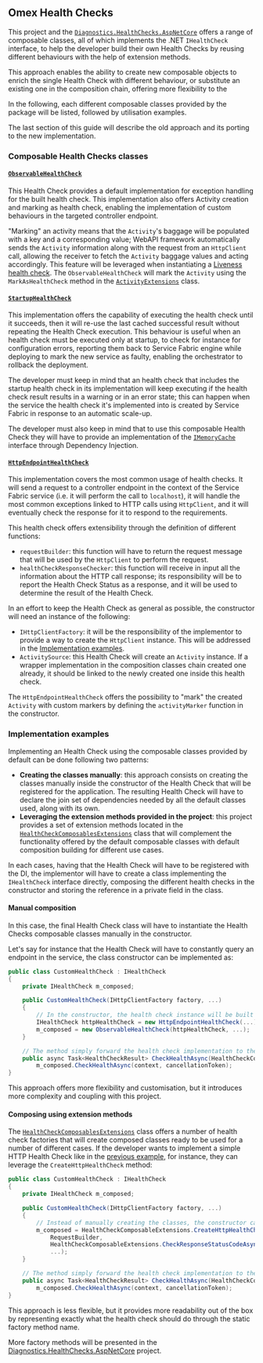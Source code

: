 ## Omex Health Checks

This project and the [`Diagnostics.HealthChecks.AspNetCore`](../Diagnostics.HealthChecks.AspNetCore/Readme.md) offers a range of composable classes, all of which implements the .NET `IHealthCheck` interface, to help the developer build their own Health Checks by reusing different behaviours with the help of extension methods.

This approach enables the ability to create new composable objects to enrich the single Health Check with different behaviour, or substitute an existing one in the composition chain, offering more flexibility to the

In the following, each different composable classes provided by the package will be listed, followed by utilisation examples.

The last section of this guide will describe the old approach and its porting to the new implementation.

### Composable Health Checks classes

#### [`ObservableHealthCheck`](./Composables/ObservableHealthCheck.cs)

This Health Check provides a default implementation for exception handling for the built health check. This implementation also offers Activity creation and marking as health check, enabling the implementation of custom behaviours in the targeted controller endpoint.

"Marking" an activity means that the `Activity`'s baggage will be populated with a key and a corresponding value; WebAPI framework automatically sends the `Activity` information along with the request from an `HttpClient` call, allowing the receiver to fetch the `Activity` baggage values and acting accordingly. This feature will be leveraged when instantiating a [Liveness health check](../Diagnostics.HealthChecks.AspNetCore/HealthCheckComposablesExtensions.cs#liveness-health-check).
The `ObservableHealthCheck` will mark the `Activity` using the `MarkAsHealthCheck` method in the [`ActivityExtensions`](../Abstractions/Activities/ActivityExtensions.cs) class.

#### [`StartupHealthCheck`](./Composables/StartupHealthCheck.cs)

This implementation offers the capability of executing the health check until it succeeds, then it will re-use the last cached successful result without repeating the Health Check execution. This behaviour is useful when an health check must be executed only at startup, to check for instance for configuration errors, reporting them back to Service Fabric engine while deploying to mark the new service as faulty, enabling the orchestrator to rollback the deployment.

The developer must keep in mind that an health check that includes the startup health check in its implementation will keep executing if the health check result results in a warning or in an error state; this can happen when the service the health check it's implemented into is created by Service Fabric in response to an automatic scale-up.

The developer must also keep in mind that to use this composable Health Check they will have to provide an implementation of the [`IMemoryCache`](https://learn.microsoft.com/en-us/dotnet/api/microsoft.extensions.caching.memory.imemorycache?view=dotnet-plat-ext-7.0) interface through Dependency Injection.

#### [`HttpEndpointHealthCheck`](./Composables/HttpEndpointHealthCheck.cs)

This implementation covers the most common usage of health checks. It will send a request to a controller endpoint in the context of the Service Fabric service (i.e. it will perform the call to `localhost`), it will handle the most common exceptions linked to HTTP calls using `HttpClient`, and it will eventually check the response for it to respond to the requirements.

This health check offers extensibility through the definition of different functions:

- `requestBuilder`: this function will have to return the request message that will be used by the `HttpClient` to perform the request.
- `healthCheckResponseChecker`: this function will receive in input all the information about the HTTP call response; its responsibility will be to report the Health Check Status as a response, and it will be used to determine the result of the Health Check.

In an effort to keep the Health Check as general as possible, the constructor will need an instance of the following:

- `IHttpClientFactory`: it will be the responsibility of the implementor to provide a way to create the `HttpClient` instance. This will be addressed in the [Implementation examples](#implementation-examples).
- `ActivitySource`: this Health Check will create an `Activity` instance. If a wrapper implementation in the composition classes chain created one already, it should be linked to the newly created one inside this health check.

The `HttpEndpointHealthCheck` offers the possibility to "mark" the created `Activity` with custom markers by defining the `activityMarker` function in the constructor.

### Implementation examples

Implementing an Health Check using the composable classes provided by default can be done following two patterns:

- **Creating the classes manually**: this approach consists on creating the classes manually inside the constructor of the Health Check that will be registered for the application. The resulting Health Check will have to declare the join set of dependencies needed by all the default classes used, along with its own.
- **Leveraging the extension methods provided in the project**: this project provides a set of extension methods located in the [`HealthCheckComposablesExtensions`](./Composables/HealthCheckComposablesExtensions.cs) class that will complement the functionality offered by the default composable classes with default composition building for different use cases.

In each cases, having that the Health Check will have to be registered with the DI, the implementor will have to create a class implementing the `IHealthCheck` interface directly, composing the different health checks in the constructor and storing the reference in a private field in the class.

#### Manual composition

In this case, the final Health Check class will have to instantiate the Health Checks composable classes manually in the constructor.

Let's say for instance that the Health Check will have to constantly query an endpoint in the service, the class constructor can be implemented as:

```csharp
public class CustomHealthCheck : IHealthCheck
{
    private IHealthCheck m_composed;

    public CustomHealthCheck(IHttpClientFactory factory, ...)
    {
        // In the constructor, the health check instance will be built manually, passing along all the necessary dependencies.
        IHealthCheck httpHealthCheck = new HttpEndpointHealthCheck(...);
        m_composed = new ObservableHealthCheck(httpHealthCheck, ...);
    }

    // The method simply forward the health check implementation to the composed instance.
    public async Task<HealthCheckResult> CheckHealthAsync(HealthCheckContext context, CancellationToken cancellationToken = default) =>
        m_composed.CheckHealthAsync(context, cancellationToken);
}
```

This approach offers more flexibility and customisation, but it introduces more complexity and coupling with this project.

#### Composing using extension methods

The [`HealthCheckComposablesExtensions`](./Composables/HealthCheckComposablesExtensions.cs) class offers a number of health check factories that will create composed classes ready to be used for a number of different cases. If the developer wants to implement a simple HTTP Health Check like in the [previous example](#manual-composition), for instance, they can leverage the `CreateHttpHealthCheck` method:

```csharp
public class CustomHealthCheck : IHealthCheck
{
    private IHealthCheck m_composed;

    public CustomHealthCheck(IHttpClientFactory factory, ...)
    {
        // Instead of manually creating the classes, the constructor calls the static factory method that will create those classes for it.
        m_composed = HealthCheckComposableExtensions.CreateHttpHealthCheck(
            RequestBuilder,
            HealthCheckComposableExtensions.CheckResponseStatusCodeAsync,
            ...);
    }

    // The method simply forward the health check implementation to the composed instance.
    public async Task<HealthCheckResult> CheckHealthAsync(HealthCheckContext context, CancellationToken cancellationToken = default) =>
        m_composed.CheckHealthAsync(context, cancellationToken);
}
```

This approach is less flexible, but it provides more readability out of the box by representing exactly what the health check should do through the static factory method name.

More factory methods will be presented in the [Diagnostics.HealthChecks.AspNetCore](../Diagnostics.HealthChecks.AspNetCore/Readme.md) project.